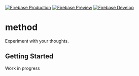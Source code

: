 [![Firebase Production](https://img.shields.io/badge/firebase-prd-FFCA28?logo=firebase)](https://console.firebase.google.com/project/method-gcp-prd/overview)
[![Firebase Preview](https://img.shields.io/badge/firebase-pre-lightgrey?logo=firebase)](https://console.firebase.google.com/project/method-gcp-pre/overview)
[![Firebase Develop](https://img.shields.io/badge/firebase-dev-lightgrey?logo=firebase)](https://console.firebase.google.com/project/method-gcp-dev/overview)

# method

Experiment with your thoughts.

## Getting Started

Work in progress